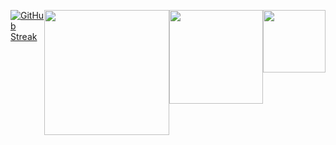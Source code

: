 

<p align="left" style="display: flex;"> 
 <a href="https://git.io/streak-stats"><img src="https://github-readme-streak-stats.herokuapp.com?user=sk1ppi&theme=apprentice&hide_border=true&mode=weekly" alt="GitHub Streak" /></a> 
  <img src="https://github.com/sk1ppi/sk1ppi/assets/121653522/836eeb78-5072-4a82-bcbb-5edc736209cc" width="200">
    <img src="https://github.com/sk1ppi/sk1ppi/assets/121653522/836eeb78-5072-4a82-bcbb-5edc736209cc" width="150">

  <img src="https://github.com/sk1ppi/sk1ppi/assets/121653522/836eeb78-5072-4a82-bcbb-5edc736209cc" width="100">

</p>
